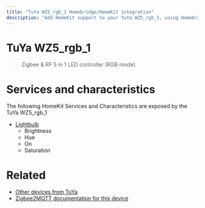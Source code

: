 ```yaml
---
title: "TuYa WZ5_rgb_1 Homebridge/HomeKit integration"
description: "Add HomeKit support to your TuYa WZ5_rgb_1, using Homebridge, Zigbee2MQTT and homebridge-z2m."
---
```

<!---
This file has been GENERATED using src/docgen/docgen.ts
DO NOT EDIT THIS FILE MANUALLY!
-->
# TuYa WZ5_rgb_1
> Zigbee & RF 5 in 1 LED controller (RGB mode)


# Services and characteristics
The following HomeKit Services and Characteristics are exposed by
the TuYa WZ5_rgb_1

* [Lightbulb](../../light.md)
  * Brightness
  * Hue
  * On
  * Saturation


# Related
* [Other devices from TuYa](../index.md#tuya)
* [Zigbee2MQTT documentation for this device](https://www.zigbee2mqtt.io/devices/WZ5_rgb_1.html)